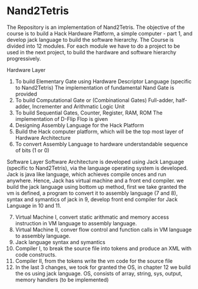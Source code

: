 # Nand2Tetris

The Repository is an implementation of Nand2Tetris. The objective of the course is to build a Hack Hardware Platform, 
a simple computer - part 1, and develop jack language to build the software hierarchy. The Course is divided into 12 modules.
For each module we have to do a project to be used in the next project, to build the hardware and software hierarchy progressively.

Hardware Layer
1. To build Elementary Gate using Hardware Descriptor Language (specific to Nand2Tetris) 
   The implementation of fundamental Nand Gate is provided
2. To build Computational Gate or (Combinational Gates) Full-adder, half-adder, Incrementer and Arithmatic Logic Unit
3. To build Sequential Gates, Counter, Register, RAM, ROM
   The implementation of D-Flip Flop is given
4. Designing Assembly Language for the Hack Platform
5. Build the Hack computer platform, which will be the top most layer of Hardware Architecture
6. To convert Assembly Language to hardware understandable sequence of bits (1 or 0)

Software Layer
Software Architecture is developed using Jack Language (specific to Nand2Tetris), via the language operating system is developed.
Jack is java like language, which achieves compile onces and run anywhere. Hence, Jack has virtual machine and a front end compiler.
we build the jack language using bottom up method, first we take granted the vm is defined, a program to convert it to assembly
language (7 and 8), syntax and symantics of jack in 9, develop front end compiler for Jack Language in 10 and 11.

7. Virtual Machine I, convert static arithmatic and memory access instruction in VM language to assembly language.
8. Virtual Machine II, conver flow control and function calls in VM language to assembly language.
9. Jack language syntax and symantics
10. Compiler I, to break the source file into tokens and produce an XML with code constructs.
11. Compiler II, from the tokens write the vm code for the source file
12. In the last 3 changes, we took for granted the OS, in chapter 12 we build the os using jack language.
    OS, consists of array, string, sys, output, memory handlers (to be implemented)
  
